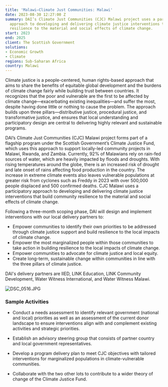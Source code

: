 ```yaml
---
title: 'Malawi—Climate Just Communities: Malawi'
date: 2023-08-30 12:27:00 Z
summary: DAI’s Climate Just Communities (CJC) Malawi project uses a participatory
  approach to developing and delivering climate justice interventions that build community
  resilience to the material and social effects of climate change.
start: 2023
end: 2025
client: The Scottish Government
solutions:
- Economic Growth
- Climate
regions: Sub-Saharan Africa
country: Malawi
---
```


Climate justice is a people-centered, human rights-based approach that aims to share the benefits of equitable global development and the burdens of climate change fairly while building trust between countries. It recognizes that the poor and vulnerable are the first to be affected by climate change—exacerbating existing inequalities—and suffer the most, despite having done little or nothing to cause the problem. The approach builds upon three pillars—distributive justice, procedural justice, and transformative justice, and ensures that local understanding and participatory design are central to delivering highly relevant and sustainable programs.  

DAI’s Climate Just Communities (CJC) Malawi project forms part of a flagship program under the Scottish Government’s Climate Justice Fund, which uses this approach to support locally-led community projects in Malawi, Rwanda, and Zambia. Currently, 92% of Malawians rely on rain-fed sources of water, which are heavily impacted by floods and droughts. With rising temperatures around the globe, there is an increased risk of drought and late onset of rains affecting food production in the country. The increase in extreme climate events also leaves vulnerable populations at greater risk from cyclones such as Freddy in 2023 with over 500,000 people displaced and 500 confirmed deaths. CJC Malawi uses a participatory approach to developing and delivering climate justice interventions that build community resilience to the material and social effects of climate change. 

Following a three-month scoping phase, DAI will design and implement interventions with our local delivery partners to: 

* Empower communities to identify their own priorities to be addressed through climate justice support and build resilience to the local impacts of climate change. 
* Empower the most marginalized people within those communities to take action in building resilience to the local impacts of climate change. 
* Empower communities to advocate for climate justice and local equity. 
* Create long-term, sustainable change within communities in line with the three pillars of climate justice. 

DAI's delivery partners are IIED, LINK Education, LINK Community Development, Water Witness International, and Water Witness Malawi. 

![DSC_0516.JPG](/uploads/DSC_0516.JPG)

### Sample Activities 

* Conduct a needs assessment to identify relevant government (national and local) priorities as well as an assessment of the current donor landscape to ensure interventions align with and complement existing activities and strategic priorities. 

* Establish an advisory steering group that consists of partner country and local government representatives.
  
* Develop a program delivery plan to meet CJC objectives with tailored interventions for marginalized populations in climate-vulnerable communities.  

* Collaborate with the two other lots to contribute to a wider theory of change of the Climate Justice Fund. 